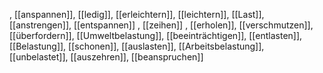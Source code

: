 , [[anspannen]], [[ledig]], [[erleichtern]], [[leichtern]], [[Last]], [[anstrengen]], [[entspannen]]
, [[zeihen]]
, [[erholen]], [[verschmutzen]], [[überfordern]], [[Umweltbelastung]], [[beeinträchtigen]], [[entlasten]], [[Belastung]], [[schonen]], [[auslasten]], [[Arbeitsbelastung]], [[unbelastet]], [[auszehren]], [[beanspruchen]]